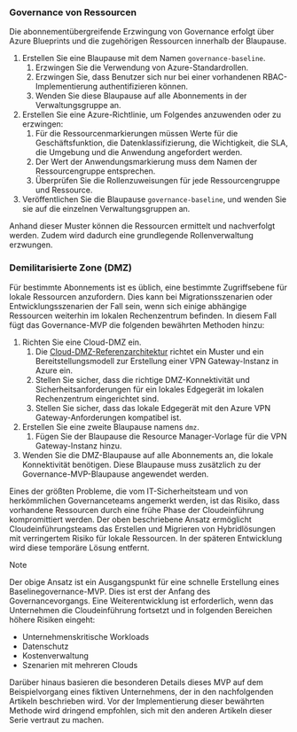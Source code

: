<!-- TEMPLATE FILE - DO NOT ADD METADATA -->
<!-- markdownlint-disable MD002 MD041 -->

### <a name="governance-of-resources"></a>Governance von Ressourcen

Die abonnementübergreifende Erzwingung von Governance erfolgt über Azure Blueprints und die zugehörigen Ressourcen innerhalb der Blaupause.

1. Erstellen Sie eine Blaupause mit dem Namen `governance-baseline`.
    1. Erzwingen Sie die Verwendung von Azure-Standardrollen.
    2. Erzwingen Sie, dass Benutzer sich nur bei einer vorhandenen RBAC-Implementierung authentifizieren können.
    3. Wenden Sie diese Blaupause auf alle Abonnements in der Verwaltungsgruppe an.
2. Erstellen Sie eine Azure-Richtlinie, um Folgendes anzuwenden oder zu erzwingen:
    1. Für die Ressourcenmarkierungen müssen Werte für die Geschäftsfunktion, die Datenklassifizierung, die Wichtigkeit, die SLA, die Umgebung und die Anwendung angefordert werden.
    2. Der Wert der Anwendungsmarkierung muss dem Namen der Ressourcengruppe entsprechen.
    3. Überprüfen Sie die Rollenzuweisungen für jede Ressourcengruppe und Ressource.
3. Veröffentlichen Sie die Blaupause `governance-baseline`, und wenden Sie sie auf die einzelnen Verwaltungsgruppen an.

Anhand dieser Muster können die Ressourcen ermittelt und nachverfolgt werden. Zudem wird dadurch eine grundlegende Rollenverwaltung erzwungen.

### <a name="demilitarized-zone-dmz"></a>Demilitarisierte Zone (DMZ)

Für bestimmte Abonnements ist es üblich, eine bestimmte Zugriffsebene für lokale Ressourcen anzufordern. Dies kann bei Migrationsszenarien oder Entwicklungsszenarien der Fall sein, wenn sich einige abhängige Ressourcen weiterhin im lokalen Rechenzentrum befinden. In diesem Fall fügt das Governance-MVP die folgenden bewährten Methoden hinzu:

1. Richten Sie eine Cloud-DMZ ein.
    1. Die [Cloud-DMZ-Referenzarchitektur](/azure/architecture/reference-architectures/dmz/secure-vnet-hybrid) richtet ein Muster und ein Bereitstellungsmodell zur Erstellung einer VPN Gateway-Instanz in Azure ein.
    2. Stellen Sie sicher, dass die richtige DMZ-Konnektivität und Sicherheitsanforderungen für ein lokales Edgegerät im lokalen Rechenzentrum eingerichtet sind.
    3. Stellen Sie sicher, dass das lokale Edgegerät mit den Azure VPN Gateway-Anforderungen kompatibel ist.
    <!-- 4. Once connection to the on-premisess VPN has been verified, capture the Resource Manager template created by that reference architecture. -->
2. Erstellen Sie eine zweite Blaupause namens `dmz`.
    1. Fügen Sie der Blaupause die Resource Manager-Vorlage für die VPN Gateway-Instanz hinzu.
3. Wenden Sie die DMZ-Blaupause auf alle Abonnements an, die lokale Konnektivität benötigen. Diese Blaupause muss zusätzlich zu der Governance-MVP-Blaupause angewendet werden.

Eines der größten Probleme, die vom IT-Sicherheitsteam und von herkömmlichen Governanceteams angemerkt werden, ist das Risiko, dass vorhandene Ressourcen durch eine frühe Phase der Cloudeinführung kompromittiert werden. Der oben beschriebene Ansatz ermöglicht Cloudeinführungsteams das Erstellen und Migrieren von Hybridlösungen mit verringertem Risiko für lokale Ressourcen. In der späteren Entwicklung wird diese temporäre Lösung entfernt.

> [!NOTE]
> Der obige Ansatz ist ein Ausgangspunkt für eine schnelle Erstellung eines Baselinegovernance-MVP. Dies ist erst der Anfang des Governancevorgangs. Eine Weiterentwicklung ist erforderlich, wenn das Unternehmen die Cloudeinführung fortsetzt und in folgenden Bereichen höhere Risiken eingeht:
>
> - Unternehmenskritische Workloads
> - Datenschutz
> - Kostenverwaltung
> - Szenarien mit mehreren Clouds
>
>Darüber hinaus basieren die besonderen Details dieses MVP auf dem Beispielvorgang eines fiktiven Unternehmens, der in den nachfolgenden Artikeln beschrieben wird. Vor der Implementierung dieser bewährten Methode wird dringend empfohlen, sich mit den anderen Artikeln dieser Serie vertraut zu machen.

